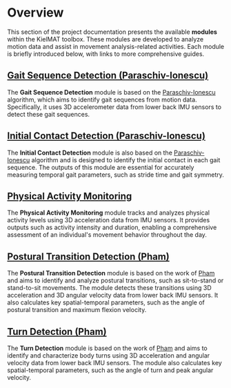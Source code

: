 # Overview

This section of the project documentation presents the available **modules** within the KielMAT toolbox. These modules are developed to analyze motion data and assist in movement analysis-related activities. Each module is briefly introduced below, with links to more comprehensive guides.


## [Gait Sequence Detection (Paraschiv-Ionescu)](gsd.md)

The **Gait Sequence Detection** module is based on the [Paraschiv-Ionescu](https://ieeexplore.ieee.org/document/9176281) algorithm, which aims to identify gait sequences from motion data. Specifically, it uses 3D accelerometer data from lower back IMU sensors to detect these gait sequences.


## [Initial Contact Detection (Paraschiv-Ionescu)](icd.md)

The **Initial Contact Detection** module is also based on the [Paraschiv-Ionescu](https://ieeexplore.ieee.org/document/9176281) algorithm and is designed to identify the initial contact in each gait sequence. The outputs of this module are essential for accurately measuring temporal gait parameters, such as stride time and gait symmetry.

## [Physical Activity Monitoring](pam.md)

The **Physical Activity Monitoring** module tracks and analyzes physical activity levels using 3D acceleration data from IMU sensors. It provides outputs such as activity intensity and duration, enabling a comprehensive assessment of an individual's movement behavior throughout the day.

## [Postural Transition Detection (Pham)](ptd.md)

The **Postural Transition Detection** module is based on the work of [Pham](https://www.frontiersin.org/journals/neurology/articles/10.3389/fneur.2018.00652/full) and aims to identify and analyze postural transitions, such as sit-to-stand or stand-to-sit movements. The module detects these transitions using 3D acceleration and 3D angular velocity data from lower back IMU sensors. It also calculates key spatial-temporal parameters, such as the angle of postural transition and maximum flexion velocity.

## [Turn Detection (Pham)](td.md)

The **Turn Detection** module is based on the work of [Pham](https://pubmed.ncbi.nlm.nih.gov/28443059/) and aims to identify and characterize body turns using 3D acceleration and angular velocity data from lower back IMU sensors. The module also calculates key spatial-temporal parameters, such as the angle of turn and peak angular velocity.